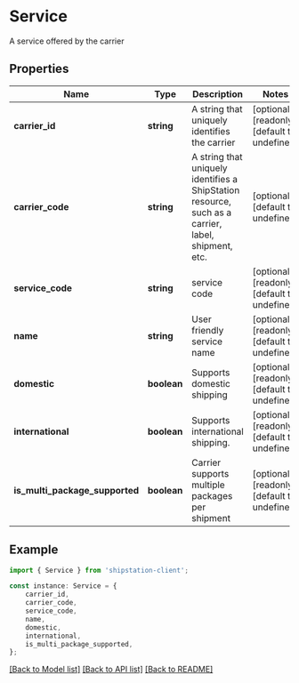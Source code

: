 # Service

A service offered by the carrier

## Properties

Name | Type | Description | Notes
------------ | ------------- | ------------- | -------------
**carrier_id** | **string** | A string that uniquely identifies the carrier | [optional] [readonly] [default to undefined]
**carrier_code** | **string** | A string that uniquely identifies a ShipStation resource, such as a carrier, label, shipment, etc. | [optional] [default to undefined]
**service_code** | **string** | service code | [optional] [readonly] [default to undefined]
**name** | **string** | User friendly service name | [optional] [readonly] [default to undefined]
**domestic** | **boolean** | Supports domestic shipping | [optional] [readonly] [default to undefined]
**international** | **boolean** | Supports international shipping. | [optional] [readonly] [default to undefined]
**is_multi_package_supported** | **boolean** | Carrier supports multiple packages per shipment | [optional] [readonly] [default to undefined]

## Example

```typescript
import { Service } from 'shipstation-client';

const instance: Service = {
    carrier_id,
    carrier_code,
    service_code,
    name,
    domestic,
    international,
    is_multi_package_supported,
};
```

[[Back to Model list]](../README.md#documentation-for-models) [[Back to API list]](../README.md#documentation-for-api-endpoints) [[Back to README]](../README.md)

